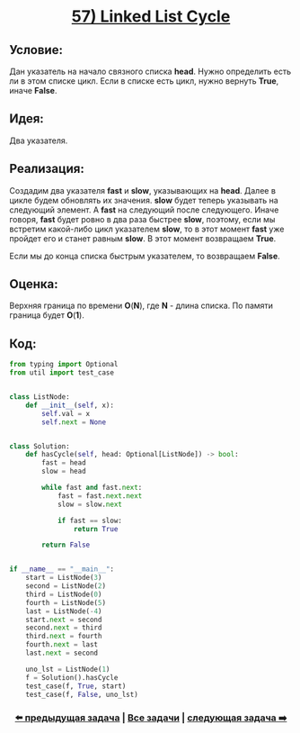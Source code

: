 <div align='center'>
<h1><a href='https://leetcode.com/problems/linked-list-cycle/description/'><strong>57) Linked List Cycle</strong></a></h1>
</div>

## **Условие:**

Дан указатель на начало связного списка **head**. Нужно определить есть ли в этом списке цикл. Если в списке есть цикл, нужно вернуть **True**, иначе **False**.

## **Идея:**

Два указателя.

## **Реализация:**

Создадим два указателя **fast** и **slow**, указывающих на **head**. Далее в цикле будем обновлять их значения. **slow** будет теперь указывать на следующий элемент. А **fast** на следующий после следующего. Иначе говоря, **fast** будет ровно в два раза быстрее **slow**, поэтому, если мы встретим какой-либо цикл указателем **slow**, то в этот момент **fast** уже пройдет его и станет равным **slow**. В этот момент возвращаем **True**.

Если мы до конца списка быстрым указателем, то возвращаем **False**.



## **Оценка:**

Верхняя граница по времени **O**(**N**), где **N** - длина списка. По памяти граница будет **O**(**1**).

## Код:
```python
from typing import Optional
from util import test_case


class ListNode:
    def __init__(self, x):
        self.val = x
        self.next = None


class Solution:
    def hasCycle(self, head: Optional[ListNode]) -> bool:
        fast = head
        slow = head

        while fast and fast.next:
            fast = fast.next.next
            slow = slow.next

            if fast == slow:
                return True

        return False


if __name__ == "__main__":
    start = ListNode(3)
    second = ListNode(2)
    third = ListNode(0)
    fourth = ListNode(5)
    last = ListNode(-4)
    start.next = second
    second.next = third
    third.next = fourth
    fourth.next = last
    last.next = second

    uno_lst = ListNode(1)
    f = Solution().hasCycle
    test_case(f, True, start)
    test_case(f, False, uno_lst)

```

<div align='center'><h3><a href='https://github.com/TAskMAster339/PythonAlgorithms/tree/main/56.Basic%20Calculator'>⬅️ предыдущая задача</a>&nbsp;|&nbsp;<a href='https://github.com/TAskMAster339/PythonAlgorithms/tree/main/README.md'>Все задачи</a>&nbsp;|&nbsp;<a href='https://github.com/TAskMAster339/PythonAlgorithms/tree/main/58.Add%20Two%20Numbers'>следующая задача ➡️</a></h3></div>